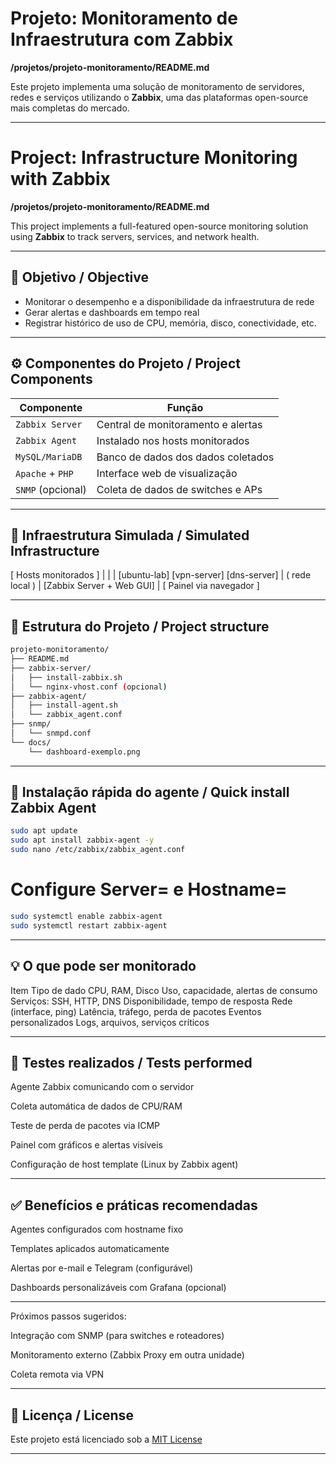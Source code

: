 # Projeto: Monitoramento de Infraestrutura com Zabbix  
**/projetos/projeto-monitoramento/README.md**

Este projeto implementa uma solução de monitoramento de servidores, redes e serviços utilizando o **Zabbix**, uma das plataformas open-source mais completas do mercado.

---

# Project: Infrastructure Monitoring with Zabbix  
**/projetos/projeto-monitoramento/README.md**

This project implements a full-featured open-source monitoring solution using **Zabbix** to track servers, services, and network health.

---

## 🎯 Objetivo / Objective

- Monitorar o desempenho e a disponibilidade da infraestrutura de rede
- Gerar alertas e dashboards em tempo real
- Registrar histórico de uso de CPU, memória, disco, conectividade, etc.

---

## ⚙️ Componentes do Projeto / Project Components

| Componente         | Função                                  |
|--------------------|------------------------------------------|
| `Zabbix Server`    | Central de monitoramento e alertas       |
| `Zabbix Agent`     | Instalado nos hosts monitorados          |
| `MySQL/MariaDB`    | Banco de dados dos dados coletados       |
| `Apache` + `PHP`   | Interface web de visualização            |
| `SNMP` (opcional)  | Coleta de dados de switches e APs        |

---

## 🧱 Infraestrutura Simulada / Simulated Infrastructure

[ Hosts monitorados ] | | | [ubuntu-lab] [vpn-server] [dns-server] | ( rede local ) | [Zabbix Server + Web GUI] | [ Painel via navegador ]

---

## 📁 Estrutura do Projeto / Project structure

```bash
projeto-monitoramento/
├── README.md
├── zabbix-server/
│   ├── install-zabbix.sh
│   └── nginx-vhost.conf (opcional)
├── zabbix-agent/
│   ├── install-agent.sh
│   └── zabbix_agent.conf
├── snmp/
│   └── snmpd.conf
└── docs/
    └── dashboard-exemplo.png
```

---

## 🚀 Instalação rápida do agente / Quick install Zabbix Agent

```bash
sudo apt update
sudo apt install zabbix-agent -y
sudo nano /etc/zabbix/zabbix_agent.conf
```
# Configure Server= e Hostname=
```bash
sudo systemctl enable zabbix-agent
sudo systemctl restart zabbix-agent
```

---

## 💡 O que pode ser monitorado

Item	Tipo de dado
CPU, RAM, Disco	Uso, capacidade, alertas de consumo
Serviços: SSH, HTTP, DNS	Disponibilidade, tempo de resposta
Rede (interface, ping)	Latência, tráfego, perda de pacotes
Eventos personalizados	Logs, arquivos, serviços críticos

---

## 🧪 Testes realizados / Tests performed

  Agente Zabbix comunicando com o servidor

  Coleta automática de dados de CPU/RAM
  
  Teste de perda de pacotes via ICMP

  Painel com gráficos e alertas visíveis

  Configuração de host template (Linux by Zabbix agent)

---

## ✅ Benefícios e práticas recomendadas

  Agentes configurados com hostname fixo

  Templates aplicados automaticamente

  Alertas por e-mail e Telegram (configurável)

  Dashboards personalizáveis com Grafana (opcional)

  ---

  Próximos passos sugeridos:

  Integração com SNMP (para switches e roteadores)

  Monitoramento externo (Zabbix Proxy em outra unidade)

  Coleta remota via VPN

  ---

## 📄 Licença / License

Este projeto está licenciado sob a [MIT License](./LICENSE)

---
